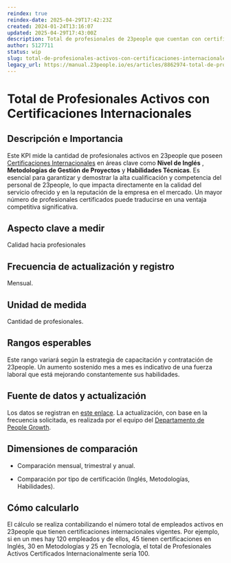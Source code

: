 ```yaml
---
reindex: true
reindex-date: 2025-04-29T17:42:23Z
created: 2024-01-24T13:16:07
updated: 2025-04-29T17:43:00Z
description: Total de profesionales de 23people que cuentan con certificaciones internacionales
author: 5127711
status: wip
slug: total-de-profesionales-activos-con-certificaciones-internacionales
legacy_url: https://manual.23people.io/es/articles/8862974-total-de-profesionales-activos-con-certificaciones-internacionales
---
```


# Total de Profesionales Activos con Certificaciones Internacionales

## Descripción e Importancia

Este KPI mide la cantidad de profesionales activos en 23people que poseen
[Certificaciones Internacionales](/certificaciones-internacionales) en áreas
clave como **Nivel de Inglés** , **Metodologías de Gestión de Proyectos** y
**Habilidades Técnicas**. Es esencial para garantizar y demostrar la alta
cualificación y competencia del personal de 23people, lo que impacta
directamente en la calidad del servicio ofrecido y en la reputación de la
empresa en el mercado. Un mayor número de profesionales certificados puede
traducirse en una ventaja competitiva significativa.

## Aspecto clave a medir

Calidad hacia profesionales

## Frecuencia de actualización y registro

Mensual.

## Unidad de medida

Cantidad de profesionales.

## Rangos esperables

Este rango variará según la estrategia de capacitación y contratación de
23people. Un aumento sostenido mes a mes es indicativo de una fuerza laboral
que está mejorando constantemente sus habilidades.

## Fuente de datos y actualización

Los datos se registran en [este
enlace](https://docs.google.com/spreadsheets/d/1EkaAWjo_pnjqnlRHTYMJiikljt-5BQRCVQ0zBbs24xM/edit#gid=0).
La actualización, con base en la frecuencia solicitada, es realizada por el
equipo del [Departamento de People Growth](/people-growth).

## Dimensiones de comparación

* Comparación mensual, trimestral y anual.

* Comparación por tipo de certificación (Inglés, Metodologías, Habilidades).

## Cómo calcularlo

El cálculo se realiza contabilizando el número total de empleados activos en
23people que tienen certificaciones internacionales vigentes. Por ejemplo, si
en un mes hay 120 empleados y de ellos, 45 tienen certificaciones en Inglés,
30 en Metodologías y 25 en Tecnología, el total de Profesionales Activos
Certificados Internacionalmente sería 100.
